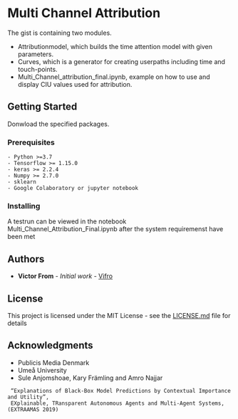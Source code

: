 # Multi Channel Attribution

The gist is containing two modules. 
  * Attributionmodel, which builds the time attention model with given parameters. 
  * Curves, which is a generator for creating userpaths including time and touch-points.
  * Multi_Channel_attribution_final.ipynb, example on how to use and display CIU values used for attribution.

## Getting Started
Donwload the specified packages.

### Prerequisites

```
- Python >=3.7
- Tensorflow >= 1.15.0
- keras >= 2.2.4
- Numpy >= 2.7.0
- sklearn
- Google Colaboratory or jupyter notebook 
```

### Installing

A testrun can be viewed in the notebook Multi_Channel_Attribution_Final.ipynb after the system requiremenst have been met



## Authors

* **Victor From** - *Initial work* - [Vifro](https://github.com/vifro)


## License

This project is licensed under the MIT License - see the [LICENSE.md](LICENSE.md) file for details

## Acknowledgments
* Publicis Media Denmark
* Umeå University
*   Sule Anjomshoae, Kary Främling and Amro Najjar
```
 “Explanations of Black-Box Model Predictions by Contextual Importance and Utility”, 
 EXplainable, TRansparent Autonomous Agents and Multi-Agent Systems, (EXTRAAMAS 2019)
 ```


